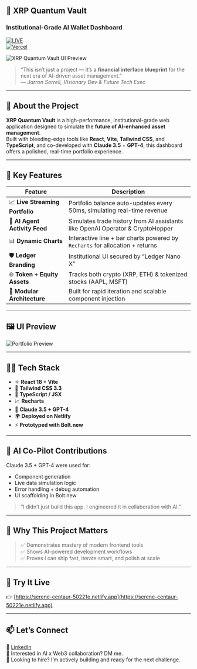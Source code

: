 ## 🚀 XRP Quantum Vault  
### Institutional-Grade AI Wallet Dashboard  

[![LIVE](https://img.shields.io/badge/Live-Demo-brightgreen?style=flat-square)](https://serene-centaur-50221e.netlify.app)  
[![Vercel](https://img.shields.io/badge/vercel-failed-red?style=flat-square)](https://vercel.com)

![XRP Quantum Vault UI Preview]([https://media.giphy.com/media/xUA7bdpLxQhsSQdyog/giphy.gif])

> “This isn’t just a project — it’s a **financial interface blueprint** for the next era of AI-driven asset management.”  
> — *Jarron Sorrell, Visionary Dev & Future Tech Exec*

---

## 🧠 About the Project

**XRP Quantum Vault** is a high-performance, institutional-grade web application designed to simulate the **future of AI-enhanced asset management**.  
Built with bleeding-edge tools like **React**, **Vite**, **Tailwind CSS**, and **TypeScript**, and co-developed with **Claude 3.5** + **GPT-4**, this dashboard offers a polished, real-time portfolio experience.

---

## 🎯 Key Features

| Feature | Description |
|--------|-------------|
| 📈 **Live Streaming Portfolio** | Portfolio balance auto-updates every 50ms, simulating real-time revenue |
| 🤖 **AI Agent Activity Feed** | Simulates trade history from AI assistants like OpenAI Operator & CryptoHopper |
| 📊 **Dynamic Charts** | Interactive line + bar charts powered by `Recharts` for allocation + returns |
| 🛡 **Ledger Branding** | Institutional UI secured by “Ledger Nano X” |
| 🌐 **Token + Equity Assets** | Tracks both crypto (XRP, ETH) & tokenized stocks (AAPL, MSFT) |
| 🧰 **Modular Architecture** | Built for rapid iteration and scalable component injection |

---

## 🖼️ UI Preview

![Portfolio Preview](https://media.giphy.com/media/qgQUggAC3Pfv687qPC/giphy.gif)

---

## 🧑‍💻 Tech Stack

- ⚛️ **React 18 + Vite**
- 🎨 **Tailwind CSS 3.3**
- 🧪 **TypeScript / JSX**
- 📈 **Recharts**
- 🧠 **Claude 3.5 + GPT-4**
- 🌍 **Deployed on Netlify**
- ⚡ **Prototyped with Bolt.new**

---

## 🧠 AI Co-Pilot Contributions

Claude 3.5 + GPT-4 were used for:
- Component generation
- Live data simulation logic
- Error handling + debug automation
- UI scaffolding in Bolt.new

> “I didn’t just build this app. I engineered it in collaboration with AI.”

---

## 🌟 Why This Project Matters

> ✅ Demonstrates mastery of modern frontend tools  
> ✅ Shows AI-powered development workflows  
> ✅ Proves I can ship fast, iterate smart, and polish at scale

---

## 🚀 Try It Live  
👉 [https://serene-centaur-50221e.netlify.app](https://serene-centaur-50221e.netlify.app)

---

## 📫 Let’s Connect

💼 [LinkedIn]([https://www.linkedin.com/in/jarron-sorrell-045b39b8/])  
🧠 Interested in AI x Web3 collaboration? DM me.  
📨 Looking to hire? I’m actively building and ready for the next challenge.

